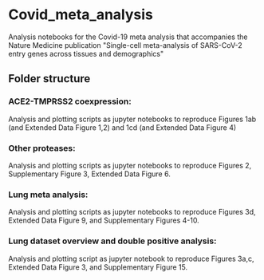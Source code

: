 # Covid_meta_analysis
Analysis notebooks for the Covid-19 meta analysis that accompanies the Nature Medicine publication "Single-cell meta-analysis of SARS-CoV-2 entry genes across tissues and demographics"

## Folder structure

### ACE2-TMPRSS2 coexpression:
Analysis and plotting scripts as jupyter notebooks to reproduce Figures 1ab (and Extended Data Figure 1,2)  and 1cd (and Extended Data Figure 4)

### Other proteases:
Analysis and plotting scripts as jupyter notebooks to reproduce Figures 2, Supplementary Figure 3, Extended Data Figure 6.

### Lung meta analysis:
Analysis and plotting scripts as jupyter notebooks to reproduce Figures 3d, Extended Data Figure 9, and Supplementary Figures 4-10.

### Lung dataset overview and double positive analysis:
Analysis and plotting script as jupyter notebook to reproduce Figures 3a,c, Extended Data Figure 3, and Supplementary Figure 15.
